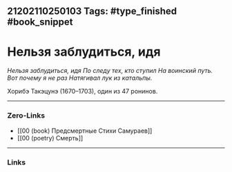 21202110250103
Tags: #type_finished #book_snippet 
---
# Нельзя заблудиться, идя

*Нельзя заблудиться, идя
По следу тех, кто ступил
На воинский путь.
Вот почему я не раз
Натягивал лук из катальпы.*

Хорибэ Такэцунэ (1670–1703), один из 47 ронинов. 

---
### Zero-Links
 - [[00 (book) Предсмертные Стихи Самураев]]
 - [[00 (poetry) Смерть]]
---
### Links
